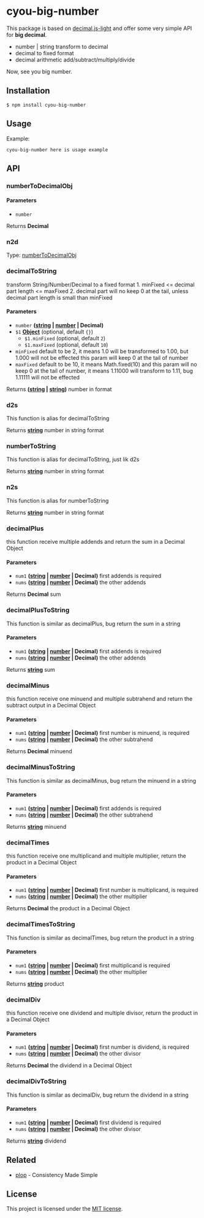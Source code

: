 # cyou-big-number

This package is based on [decimal.js-light](https://www.npmjs.com/package/decimal.js-light) and offer some very simple API for **big decimal**.

-   number | string transform to decimal
-   decimal to fixed format
-   decimal arithmetic add/subtract/multiply/divide

Now, see you big number.

## Installation

```console
$ npm install cyou-big-number
```

## Usage

Example:

```console
cyou-big-number here is usage example
```

## API

<!-- Generated by documentation.js. Update this documentation by updating the source code. -->

### numberToDecimalObj

#### Parameters

-   `number`  

Returns **Decimal** 

### n2d

Type: [numberToDecimalObj](#numbertodecimalobj)

### decimalToString

transform String/Number/Decimal to a fixed format
 1\. minFixed &lt;= decimal part length &lt;= maxFixed
 2\. decimal part will no keep 0 at the tail, unless decimal part length is small than minFixed

#### Parameters

-   `number` **([string](https://developer.mozilla.org/docs/Web/JavaScript/Reference/Global_Objects/String) \| [number](https://developer.mozilla.org/docs/Web/JavaScript/Reference/Global_Objects/Number) | Decimal)** 
-   `$1` **[Object](https://developer.mozilla.org/docs/Web/JavaScript/Reference/Global_Objects/Object)**  (optional, default `{}`)
    -   `$1.minFixed`   (optional, default `2`)
    -   `$1.maxFixed`   (optional, default `10`)
-   `minFixed`  default to be 2, it means 1.0 will be transformed to 1.00, but 1.000 will not be effected
           this param will keep 0 at the tail of number
-   `maxFixed`  default to be 10, it means Math.fixed(10) and this param will no keep 0 at the tail of number,
           it means 1.11000 will transform to 1.11, bug 1.11111 will not be effected

Returns **([string](https://developer.mozilla.org/docs/Web/JavaScript/Reference/Global_Objects/String) \| [string](https://developer.mozilla.org/docs/Web/JavaScript/Reference/Global_Objects/String))** number in format

### d2s

This function is alias for decimalToString

Returns **[string](https://developer.mozilla.org/docs/Web/JavaScript/Reference/Global_Objects/String)** number in string format

### numberToString

This function is alias for decimalToString, just lik d2s

Returns **[string](https://developer.mozilla.org/docs/Web/JavaScript/Reference/Global_Objects/String)** number in string format

### n2s

This function is alias for numberToString

Returns **[string](https://developer.mozilla.org/docs/Web/JavaScript/Reference/Global_Objects/String)** number in string format

### decimalPlus

this function receive multiple addends and return the sum in a Decimal Object

#### Parameters

-   `num1` **([string](https://developer.mozilla.org/docs/Web/JavaScript/Reference/Global_Objects/String) \| [number](https://developer.mozilla.org/docs/Web/JavaScript/Reference/Global_Objects/Number) | Decimal)** first addends is required
-   `nums` **([string](https://developer.mozilla.org/docs/Web/JavaScript/Reference/Global_Objects/String) \| [number](https://developer.mozilla.org/docs/Web/JavaScript/Reference/Global_Objects/Number) | Decimal)** the other addends

Returns **Decimal** sum

### decimalPlusToString

This function is similar as decimalPlus, bug return the sum in a string

#### Parameters

-   `num1` **([string](https://developer.mozilla.org/docs/Web/JavaScript/Reference/Global_Objects/String) \| [number](https://developer.mozilla.org/docs/Web/JavaScript/Reference/Global_Objects/Number) | Decimal)** first addends is required
-   `nums` **([string](https://developer.mozilla.org/docs/Web/JavaScript/Reference/Global_Objects/String) \| [number](https://developer.mozilla.org/docs/Web/JavaScript/Reference/Global_Objects/Number) | Decimal)** the other addends

Returns **[string](https://developer.mozilla.org/docs/Web/JavaScript/Reference/Global_Objects/String)** sum

### decimalMinus

this function receive one minuend and multiple subtrahend and return the subtract output in a Decimal Object

#### Parameters

-   `num1` **([string](https://developer.mozilla.org/docs/Web/JavaScript/Reference/Global_Objects/String) \| [number](https://developer.mozilla.org/docs/Web/JavaScript/Reference/Global_Objects/Number) | Decimal)** first number is minuend, is required
-   `nums` **([string](https://developer.mozilla.org/docs/Web/JavaScript/Reference/Global_Objects/String) \| [number](https://developer.mozilla.org/docs/Web/JavaScript/Reference/Global_Objects/Number) | Decimal)** the other subtrahend

Returns **Decimal** minuend

### decimalMinusToString

This function is similar as decimalMinus, bug return the minuend in a string

#### Parameters

-   `num1` **([string](https://developer.mozilla.org/docs/Web/JavaScript/Reference/Global_Objects/String) \| [number](https://developer.mozilla.org/docs/Web/JavaScript/Reference/Global_Objects/Number) | Decimal)** first addends is required
-   `nums` **([string](https://developer.mozilla.org/docs/Web/JavaScript/Reference/Global_Objects/String) \| [number](https://developer.mozilla.org/docs/Web/JavaScript/Reference/Global_Objects/Number) | Decimal)** the other subtrahend

Returns **[string](https://developer.mozilla.org/docs/Web/JavaScript/Reference/Global_Objects/String)** minuend

### decimalTimes

this function receive one multiplicand and multiple multiplier, return the product in a Decimal Object

#### Parameters

-   `num1` **([string](https://developer.mozilla.org/docs/Web/JavaScript/Reference/Global_Objects/String) \| [number](https://developer.mozilla.org/docs/Web/JavaScript/Reference/Global_Objects/Number) | Decimal)** first number is multiplicand, is required
-   `nums` **([string](https://developer.mozilla.org/docs/Web/JavaScript/Reference/Global_Objects/String) \| [number](https://developer.mozilla.org/docs/Web/JavaScript/Reference/Global_Objects/Number) | Decimal)** the other multiplier

Returns **Decimal** the product in a Decimal Object

### decimalTimesToString

This function is similar as decimalTimes, bug return the product in a string

#### Parameters

-   `num1` **([string](https://developer.mozilla.org/docs/Web/JavaScript/Reference/Global_Objects/String) \| [number](https://developer.mozilla.org/docs/Web/JavaScript/Reference/Global_Objects/Number) | Decimal)** first multiplicand is required
-   `nums` **([string](https://developer.mozilla.org/docs/Web/JavaScript/Reference/Global_Objects/String) \| [number](https://developer.mozilla.org/docs/Web/JavaScript/Reference/Global_Objects/Number) | Decimal)** the other multiplier

Returns **[string](https://developer.mozilla.org/docs/Web/JavaScript/Reference/Global_Objects/String)** product

### decimalDiv

this function receive one dividend and multiple divisor, return the product in a Decimal Object

#### Parameters

-   `num1` **([string](https://developer.mozilla.org/docs/Web/JavaScript/Reference/Global_Objects/String) \| [number](https://developer.mozilla.org/docs/Web/JavaScript/Reference/Global_Objects/Number) | Decimal)** first number is dividend, is required
-   `nums` **([string](https://developer.mozilla.org/docs/Web/JavaScript/Reference/Global_Objects/String) \| [number](https://developer.mozilla.org/docs/Web/JavaScript/Reference/Global_Objects/Number) | Decimal)** the other divisor

Returns **Decimal** the dividend in a Decimal Object

### decimalDivToString

This function is similar as decimalDiv, bug return the dividend in a string

#### Parameters

-   `num1` **([string](https://developer.mozilla.org/docs/Web/JavaScript/Reference/Global_Objects/String) \| [number](https://developer.mozilla.org/docs/Web/JavaScript/Reference/Global_Objects/Number) | Decimal)** first dividend is required
-   `nums` **([string](https://developer.mozilla.org/docs/Web/JavaScript/Reference/Global_Objects/String) \| [number](https://developer.mozilla.org/docs/Web/JavaScript/Reference/Global_Objects/Number) | Decimal)** the other divisor

Returns **[string](https://developer.mozilla.org/docs/Web/JavaScript/Reference/Global_Objects/String)** dividend

## Related

-   [plop][plop] - Consistency Made Simple

## License

This project is licensed under the [MIT license](LICENSE).

[plop]: https://github.com/amwmedia/plop
